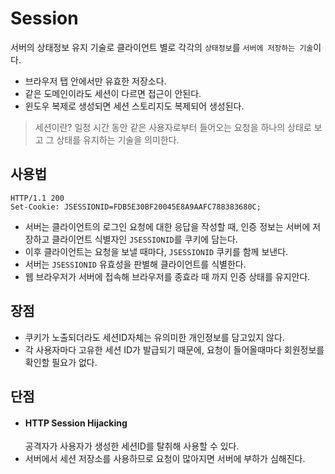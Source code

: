 # Session
서버의 상태정보 유지 기술로 클라이언트 별로 각각의 `상태정보`를 `서버에 저장하는 기술`이다.
- 브라우저 탭 안에서만 유효한 저장소다.
- 같은 도메인이라도 세션이 다르면 접근이 안된다.
- 윈도우 복제로 생성되면 세션 스토리지도 복제되어 생성된다.

> 세션이란?
일정 시간 동안 같은 사용자로부터 들어오는 요청을 하나의 상태로 보고 그 상태를 유지하는 기술을 의미한다.
## 사용법
```
HTTP/1.1 200
Set-Cookie: JSESSIONID=FDB5E30BF20045E8A9AAFC788383680C;
```

+ 서버는 클라이언트의 로그인 요청에 대한 응답을 작성할 때, 인증 정보는 서버에 저장하고 클라이언트 식별자인 `JSESSIONID`를 쿠키에 담는다.
+ 이후 클라이언트는 요청을 보낼 때마다, `JSESSIONID` 쿠키를 함께 보낸다.
+ 서버는 `JSESSIONID` 유효성을 판별해 클라이언트를 식별한다.
+ 웹 브라우저가 서버에 접속해 브라우저를 종효라 때 까지 인증 상태를 유지안다.

## 장점
+ 쿠키가 노출되더라도 세션ID자체는 유의미한 개인정보를 담고있지 않다. 
+ 각 사용자마다 고유한 세션 ID가 발급되기 때문에, 요청이 들어올때마다 회원정보를 확인할 필요가 없다.

## 단점
+ #### HTTP Session Hijacking
    공격자가 사용자가 생성한 세션ID를 탈취해 사용할 수 있다.
+ 서버에서 세션 저장소를 사용하므로 요청이 많아지면 서버에 부하가 심해진다.
  
